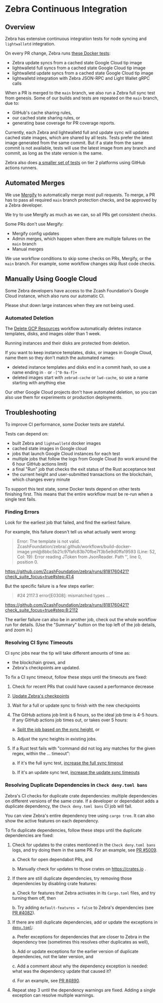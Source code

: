 # Zebra Continuous Integration

## Overview

Zebra has extensive continuous integration tests for node syncing and `lightwalletd` integration.

On every PR change, Zebra runs [these Docker tests](https://github.com/ZcashFoundation/zebra/blob/main/.github/workflows/continous-integration-docker.yml):
- Zebra update syncs from a cached state Google Cloud tip image
- lightwalletd full syncs from a cached state Google Cloud tip image
- lightwalletd update syncs from a cached state Google Cloud tip image
- lightwalletd integration with Zebra JSON-RPC and Light Wallet gRPC calls

When a PR is merged to the `main` branch, we also run a Zebra full sync test from genesis.
Some of our builds and tests are repeated on the `main` branch, due to:
- GitHub's cache sharing rules,
- our cached state sharing rules, or
- generating base coverage for PR coverage reports.

Currently, each Zebra and lightwalletd full and update sync will updates cached state images,
which are shared by all tests. Tests prefer the latest image generated from the same commit.
But if a state from the same commit is not available, tests will use the latest image from
any branch and commit, as long as the state version is the same.

Zebra also does [a smaller set of tests](https://github.com/ZcashFoundation/zebra/blob/main/.github/workflows/continous-integration-os.yml) on tier 2 platforms using GitHub actions runners.

## Automated Merges

We use [Mergify](https://dashboard.mergify.com/github/ZcashFoundation/repo/zebra/queues) to automatically merge most pull requests.
To merge, a PR has to pass all required `main` branch protection checks, and be approved by a Zebra developer.

We try to use Mergify as much as we can, so all PRs get consistent checks.

Some PRs don't use Mergify:
- Mergify config updates
- Admin merges, which happen when there are multiple failures on the `main` branch
- Manual merges

We use workflow conditions to skip some checks on PRs, Mergify, or the `main` branch.
For example, some workflow changes skip Rust code checks.

## Manually Using Google Cloud

Some Zebra developers have access to the Zcash Foundation's Google Cloud instance, which also runs our automatic CI.

Please shut down large instances when they are not being used.

### Automated Deletion

The [Delete GCP Resources](https://github.com/ZcashFoundation/zebra/blob/main/.github/workflows/delete-gcp-resources.yml)
workflow automatically deletes instance templates, disks, and images older than 1 week.

Running instances and their disks are protected from deletion.

If you want to keep instance templates, disks, or images in Google Cloud, name them so they don't match the automated names:
- deleted instance templates and disks end in a commit hash, so use a name ending in `-` or `-[^0-9a-f]+`
- deleted images start with `zebrad-cache` or `lwd-cache`, so use a name starting with anything else

Our other Google Cloud projects don't have automated deletion, so you can also use them for experiments or production deployments.


## Troubleshooting

To improve CI performance, some Docker tests are stateful.

Tests can depend on:
- built Zebra and `lightwalletd` docker images
- cached state images in Google cloud
- jobs that launch Google Cloud instances for each test
- multiple jobs that follow the logs from Google Cloud (to work around the 6 hour GitHub actions limit)
- a final "Run" job that checks the exit status of the Rust acceptance test
- the current height and user-submitted transactions on the blockchain, which changes every minute

To support this test state, some Docker tests depend on other tests finishing first.
This means that the entire workflow must be re-run when a single test fails.

### Finding Errors

Look for the earliest job that failed, and find the earliest failure.

For example, this failure doesn't tell us what actually went wrong:
>  Error: The template is not valid. ZcashFoundation/zebra/.github/workflows/build-docker-image.yml@8bbc5b21c97fafc83b70fbe7f3b5e9d0ffa19593 (Line: 52, Col: 19): Error reading JToken from JsonReader. Path '', line 0, position 0.

https://github.com/ZcashFoundation/zebra/runs/8181760421?check_suite_focus=true#step:41:4

But the specific failure is a few steps earlier:
>  #24 2117.3 error[E0308]: mismatched types
>  ...

https://github.com/ZcashFoundation/zebra/runs/8181760421?check_suite_focus=true#step:8:2112

The earlier failure can also be in another job, check out the whole workflow run for details.
(Use the "Summary" button on the top left of the job details, and zoom in.)

### Resolving CI Sync Timeouts

CI sync jobs near the tip will take different amounts of time as:
- the blockchain grows, and
- Zebra's checkpoints are updated.

To fix a CI sync timeout, follow these steps until the timeouts are fixed:
1. Check for recent PRs that could have caused a performance decrease
2. [Update Zebra's checkpoints](https://github.com/ZcashFoundation/zebra/blob/main/zebra-utils/README.md#zebra-checkpoints)
3. Wait for a full or update sync to finish with the new checkpoints

4. The GitHub actions job limit is 6 hours, so the ideal job time is 4-5 hours.
   If any GitHub actions job times out, or takes over 5 hours:

    a. [Split the job based on the sync height](https://github.com/ZcashFoundation/zebra/pull/4961/files#diff-4c3718f100312ddc9472f5d4ab2ee0a50a46f2af21352a25fca849734e3f7514R732), or

    b. Adjust the sync heights in existing jobs.

5. If a Rust test fails with "command did not log any matches for the given regex, within the ... timeout":

    a. If it's the full sync test, [increase the full sync timeout](https://github.com/ZcashFoundation/zebra/commit/9fb87425b76ba3747985ea2f22043ff0276a03bd#diff-8fbc73b0a92a4f48656ffe7d85d55c612c755202dcb7284d8f6742a38a6e9614R367)

    b. If it's an update sync test, [increase the update sync timeouts](https://github.com/ZcashFoundation/zebra/commit/9fb87425b76ba3747985ea2f22043ff0276a03bd#diff-92f93c26e696014d82c3dc1dbf385c669aa61aa292f44848f52167ab747cb6f6R51)

### Resolving Duplicate Dependencies in `Check deny.toml bans`

Zebra's CI checks for duplicate crate dependencies: multiple dependencies on different versions of the same crate.
If a developer or dependabot adds a duplicate dependency, the `Check deny.toml bans` CI job will fail.

You can view Zebra's entire dependency tree using `cargo tree`. It can also show the active features on each dependency.

To fix duplicate dependencies, follow these steps until the duplicate dependencies are fixed:

1. Check for updates to the crates mentioned in the `Check deny.toml bans` logs, and try doing them in the same PR.
   For an example, see [PR #5009](https://github.com/ZcashFoundation/zebra/pull/5009#issuecomment-1232488943).

   a. Check for open dependabot PRs, and

   b. Manually check for updates to those crates on https://crates.io .

2. If there are still duplicate dependencies, try removing those dependencies by disabling crate features:

   a. Check for features that Zebra activates in its `Cargo.toml` files, and try turning them off, then

   b. Try adding `default-features = false` to Zebra's dependencies (see [PR #4082](https://github.com/ZcashFoundation/zebra/pull/4082/files)).

3. If there are still duplicate dependencies, add or update the exceptions in [`deny.toml`](https://github.com/ZcashFoundation/zebra/blob/main/deny.toml):

   a. Prefer exceptions for dependencies that are closer to Zebra in the dependency tree (sometimes this resolves other duplicates as well),

   b. Add or update exceptions for the earlier version of duplicate dependencies, not the later version, and

   c. Add a comment about why the dependency exception is needed: what was the dependency update that caused it?

   d. For an example, see [PR #4890](https://github.com/ZcashFoundation/zebra/pull/4890/files).

4. Repeat step 3 until the dependency warnings are fixed. Adding a single exception can resolve multiple warnings.

